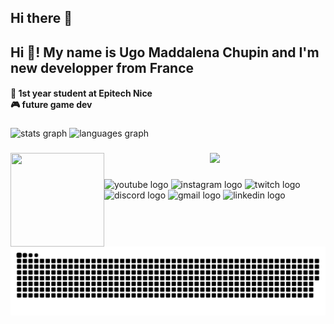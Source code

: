 ## Hi there 👋

<!--
**Noctoa/Noctoa** is a ✨ _special_ ✨ repository because its `README.md` (this file) appears on your GitHub profile.

Here are some ideas to get you started:

- 🔭 I’m currently working on ...
- 🌱 I’m currently learning ...
- 👯 I’m looking to collaborate on ...
- 🤔 I’m looking for help with ...
- 💬 Ask me about ...
- 📫 How to reach me: ...
- 😄 Pronouns: ...
- ⚡ Fun fact: ...
-->

<h2 align="left">Hi 👋! My name is Ugo Maddalena Chupin and I'm new developper from France</h2>

<h4 align="left">🏫 1st year student at Epitech Nice<br />
🎮 future game dev</h4>

###

<div align="left">
  <img src="https://github-readme-stats.vercel.app/api?username=Noctoa&hide_title=false&hide_rank=false&show_icons=true&include_all_commits=true&count_private=true&disable_animations=false&theme=dracula&locale=en&hide_border=false" height="140" alt="stats graph"  />
  <img src="https://github-readme-stats.vercel.app/api/top-langs?username=Noctoa&locale=en&hide_title=false&layout=compact&card_width=320&langs_count=5&theme=dracula&hide_border=false" height="140" alt="languages graph"  />
</div>

###

<img align="left" height="150" width="150" src="https://media2.giphy.com/media/v1.Y2lkPTc5MGI3NjExaWk0bXljM3V3Z3F6aHphZ3k0b3Jxc2RlYzNkc2I0ZzQ5bHQ2eTdlaSZlcD12MV9pbnRlcm5hbF9naWZfYnlfaWQmY3Q9Zw/l3978y5HqiEtqupiM/giphy.gif"  />

###

<p align="center">
    <a>
    <img src="https://skillicons.dev/icons?i=py,c,cs,bash,git,github,emacs,lua,js,html,&theme=dark&perline=5">
    </a>
</p>

###

<div align="left">
  <img src="https://img.shields.io/static/v1?message=Youtube&logo=youtube&label=&color=FF0000&logoColor=white&labelColor=&style=for-the-badge" height="35" alt="youtube logo"  />
  <img src="https://img.shields.io/static/v1?message=Instagram&logo=instagram&label=&color=E4405F&logoColor=white&labelColor=&style=for-the-badge" height="35" alt="instagram logo"  />
  <img src="https://img.shields.io/static/v1?message=Twitch&logo=twitch&label=&color=9146FF&logoColor=white&labelColor=&style=for-the-badge" height="35" alt="twitch logo"  />
  <img src="https://img.shields.io/static/v1?message=Discord&logo=discord&label=&color=7289DA&logoColor=white&labelColor=&style=for-the-badge" height="35" alt="discord logo"  />
  <img src="https://img.shields.io/static/v1?message=Gmail&logo=gmail&label=&color=D14836&logoColor=white&labelColor=&style=for-the-badge" height="35" alt="gmail logo"  />
  <img src="https://img.shields.io/static/v1?message=LinkedIn&logo=linkedin&label=&color=0077B5&logoColor=white&labelColor=&style=for-the-badge" height="35" alt="linkedin logo"  />
</div>

###

<picture>
  <source media="(prefers-color-scheme: dark)" srcset="https://raw.githubusercontent.com/Noctoa/Noctoa/output/github-snake-dark.svg" />
  <source media="(prefers-color-scheme: light)" srcset="https://raw.githubusercontent.com/Noctoa/Noctoa/output/github-snake.svg" />
  <img alt="github-snake" src="https://raw.githubusercontent.com/Noctoa/Noctoa/output/github-snake.svg" />
</picture> 

